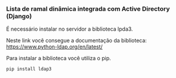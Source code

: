 ﻿### **Lista de ramal dinâmica integrada com Active Directory (Django)** ###
É necessário instalar no servidor a biblioteca lpda3.

Neste link você consegue a documentação da biblioteca: https://www.python-ldap.org/en/latest/

Para instalar a biblioteca você utiliza o pip.

    pip install ldap3



